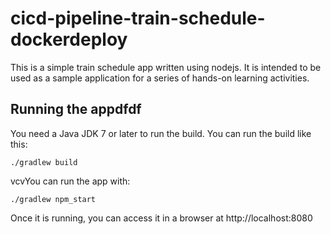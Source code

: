 # cicd-pipeline-train-schedule-dockerdeploy

This is a simple train schedule app written using nodejs. It is intended to be used as a sample application for a series of hands-on learning activities.

## Running the appdfdf

You need a Java JDK 7 or later to run the build. You can run the build like this:

    ./gradlew build

vcvYou can run the app with:

    ./gradlew npm_start

Once it is running, you can access it in a browser at http://localhost:8080

